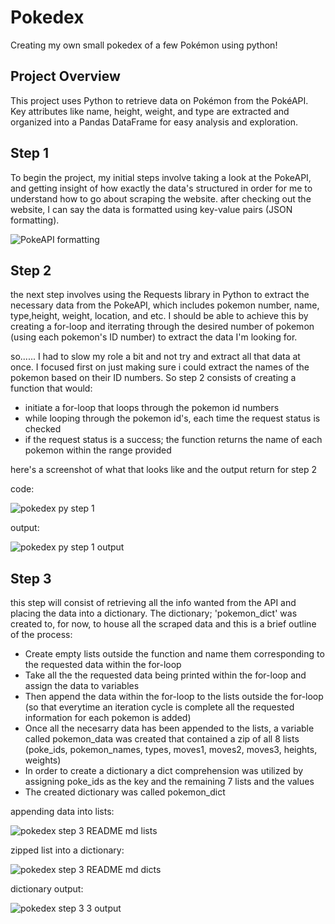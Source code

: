# Pokedex
Creating my own small pokedex of a few Pokémon using python!

## Project Overview
This project uses Python to retrieve data on Pokémon from the PokéAPI. Key attributes like name, height, weight, and type are extracted and organized into a Pandas DataFrame for easy analysis and exploration.

## Step 1
To begin the project, my initial steps involve taking a look at the PokeAPI, and getting insight of how exactly the data's structured in order for me to understand how to go about scraping the website. after checking out the website, I can say the data is formatted using key-value pairs (JSON formatting).

![PokeAPI formatting](https://github.com/user-attachments/assets/fc621132-24ed-44cd-a2ab-0e4718b317fd)

## Step 2
the next step involves using the Requests library in Python to extract the necessary data from the PokeAPI, which includes pokemon number, name, type,height, weight, location, and etc. I should be able to achieve this by creating a for-loop and iterrating through the desired number of pokemon (using each pokemon's ID number) to extract the data I'm looking for. 

so......
I had to slow my role a bit and not try and extract all that data at once. I focused first on just making sure i could extract the names of the pokemon based on their ID numbers.
So step 2 consists of creating a function that would:
- initiate a for-loop that loops through the pokemon id numbers
- while looping through the pokemon id's, each time the request status is checked
- if the request status is a success; the function returns the name of each pokemon within the range provided 

here's a screenshot of what that looks like and the output return for step 2

code:

![pokedex py step 1](https://github.com/user-attachments/assets/799ed154-6c7d-4e2a-ba91-2ff9399e47a9)

output:

![pokedex py step 1 output](https://github.com/user-attachments/assets/7f716cba-f455-46fa-b84c-efd6e6c1c859)

## Step 3
this step will consist of retrieving all the info wanted from the API and placing the data into a dictionary.
The dictionary; 'pokemon_dict' was created to, for now, to house all the scraped data and this is a brief outline of the process:
- Create empty lists outside the function and name them corresponding to the requested data within the for-loop
- Take all the the requested data being printed within the for-loop and assign the data to variables
- Then append the data within the for-loop to the lists outside the for-loop (so that everytime an iteration cycle is complete all the requested information for each pokemon is added)
- Once all the necesarry data has been appended to the lists, a variable called pokemon_data was created that contained a zip of all 8 lists (poke_ids, pokemon_names, types, moves1, moves2, moves3, heights, weights)
- In order to create a dictionary a dict comprehension was utilized by assigning poke_ids as the key and the remaining 7 lists and the values
- The created dictionary was called pokemon_dict

appending data into lists:

![pokedex step 3 README md lists](https://github.com/user-attachments/assets/c2c0d4c8-ee86-45ee-942e-59c01640bdae)

zipped list into a dictionary:

![pokedex step 3 README md dicts](https://github.com/user-attachments/assets/b58644e0-c014-49d5-9399-58c8b2f5a04c)

dictionary output:

![pokedex step 3 3 output](https://github.com/user-attachments/assets/c52f0fe6-2f2b-4aeb-80fe-cf12e634d577)











